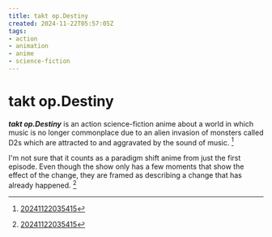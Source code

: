```yaml
---
title: takt op.Destiny
created: 2024-11-22T05:57:05Z
tags:
- action
- animation
- anime
- science-fiction
---
```


# takt op.Destiny

_**takt op.Destiny**_ is an action science-fiction anime about a world in which music is no longer commonplace due to an alien invasion of monsters called D2s which are attracted to and aggravated by the sound of music. [^1]

I'm not sure that it counts as a paradigm shift anime from just the first episode. Even though the show only has a few moments that show the effect of the change, they are framed as describing a change that has already happened. [^1]

[^1]: [20241122035415](../entries/20241122035415.md)
